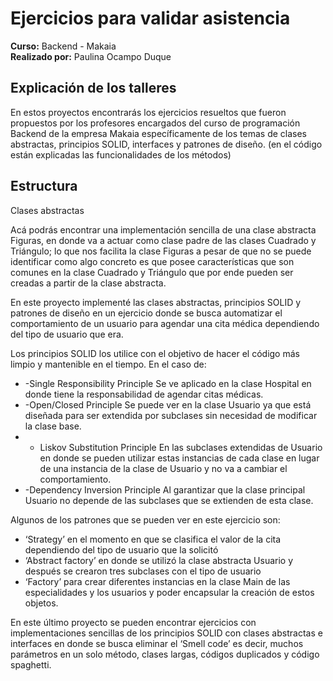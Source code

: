 # **Ejercicios para validar asistencia**

**Curso:** Backend - Makaia <br>
**Realizado por:** Paulina Ocampo Duque

## Explicación de los talleres

En estos proyectos encontrarás los ejercicios resueltos que fueron propuestos por los profesores encargados del curso de programación Backend de la empresa Makaia específicamente de los temas de clases abstractas, principios SOLID, interfaces y patrones de diseño.  (en el código están explicadas las funcionalidades de los métodos)


## Estructura

Clases abstractas

Acá podrás encontrar una implementación sencilla de una clase abstracta Figuras, en donde va a actuar como clase padre de las clases Cuadrado y Triángulo; lo que nos facilita la clase Figuras a pesar de que no se puede identificar como algo concreto es que posee características que son comunes en la clase Cuadrado y Triángulo que por ende pueden ser creadas a partir de la clase abstracta.

En este proyecto implementé las clases abstractas, principios SOLID y patrones de diseño en un ejercicio donde se busca automatizar el comportamiento de un usuario para agendar una cita médica dependiendo del tipo de usuario que era.  

Los principios SOLID los utilice con el objetivo de hacer el código más limpio y mantenible en el tiempo. 
En el caso de:
* -Single Responsibility Principle
Se ve aplicado en la clase Hospital en donde tiene la responsabilidad de agendar citas médicas. 
* -Open/Closed Principle 
Se puede ver en la clase Usuario ya que está diseñada para ser extendida por subclases sin necesidad de modificar la clase base. 
* - Liskov Substitution Principle
En las subclases extendidas de Usuario en donde se pueden utilizar estas instancias de cada clase en lugar de una instancia de la clase de Usuario y no va a cambiar el comportamiento.
* -Dependency Inversion Principle
Al garantizar que la clase principal Usuario no depende de las subclases que se extienden de esta clase.

Algunos de los patrones que se pueden ver en este ejercicio son: 
* ‘Strategy’ en el momento en que se clasifica el valor de la cita dependiendo del tipo de usuario que la solicitó 
* ‘Abstract factory’ en donde se utilizó la clase abstracta Usuario y después se crearon tres subclases con el tipo de usuario
* ‘Factory’ para crear diferentes instancias en la clase Main de las especialidades y los usuarios y poder encapsular la creación de estos objetos.



En este último proyecto se pueden encontrar ejercicios con implementaciones sencillas de los principios SOLID con clases abstractas e interfaces en donde se busca eliminar el ‘Smell code’  es decir, muchos parámetros en un solo método, clases largas, códigos duplicados y código spaghetti. 
